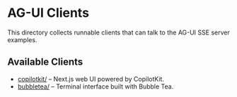 # AG-UI Clients

This directory collects runnable clients that can talk to the AG-UI SSE server examples.

## Available Clients

- [copilotkit/](copilotkit/) – Next.js web UI powered by CopilotKit.
- [bubbletea/](bubbletea/) – Terminal interface built with Bubble Tea.

